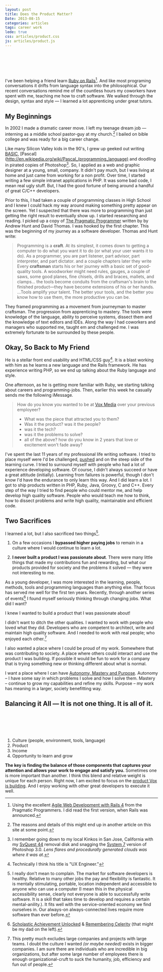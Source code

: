 ```yaml
---
layout: post
title: Does the Product Matter?
Date: 2013-08-15
categories: articles
tags: career work
lede: true
css: articles/product.css
js: articles/product.js
---
```


<div id="test-tube" class="can_shrink">&nbsp;
<div id="test-tube-bubbles">
  <div class="circle">&nbsp;</div>
  <div class="circle">&nbsp;</div>
  <div class="circle">&nbsp;</div>
</div>
</div>



I've been helping a friend learn [Ruby on Rails](http://rubyonrails.org/)[^1]. And like most programing conversations it drifts from language syntax into the philosophical. Our recent conversations remind me of the countless hours my coworkers have spent with me, teaching me how to craft software. We walked through the design, syntax and style &mdash; I learned a lot apprenticing under great tutors.

## My Beginnings

In 2002 I made a dramatic career move. I left my teenage dream job &mdash; interning as a middle school pastor-guy at my church.[^2] I bailed on bible college and was ready for a big career change.

Like many Silicon Valley kids in the 90's, I grew up geeked out writing [BASIC](http://en.wikipedia.org/wiki/BASIC), [Pascal](http://en.wikipedia.org/wiki/Pascal_(programming_language) and doodling in pirated copies of Photoshop[^3]. So, I applied as a web and graphic designer at a young, small, company. It didn't pay much, but I was living at home and just came from working for a non profit. Over time, I started writing a few simple intranet applications in PHP. It was some bad code, I mean real ugly stuff. But, I had the good fortune of being around a handful of great C/C++ developers.

Prior to this, I had taken a couple of programming classes in High School and I knew I could hack my way around making something pretty appear on the screen. Yet I suspected that there was more to programming than just getting the right result to eventually show up. I started researching and reading. I picked up a copy of [The Pragmatic Programmer](http://pragprog.com/book/tpp/the-pragmatic-programmer) written by by Andrew Hunt and David Thomas. I was hooked by the first chapter. This was the beginning of my journey as a software developer. Thomas and Hunt write:

> Programming is a **craft**. At its simplest, it comes down to getting a computer to do what you want it to do (or what your user wants it to do). As a programmer, you are part listener, part advisor, part interpreter, and part dictator.
and a couple chapters later they write
> Every **craftsman** starts his or her journey with a basic set of good-quality tools. A woodworker might need rules, gauges, a couple of saws, some good planes, fine chisels, drills and braces, mallets, and clamps... the tools become conduits from the craftsman's brain to the finished product—they have become extensions of his or her hands. ...Tools amplify your talent. The better your tools, and the better you know how to use them, the more productive you can be. 

They framed programming as a movement from journeyman to master craftsman. The progression from apprenticing to mastery. The tools were knowledge of the language, ability to perceive systems, dissect them and the knowledge of text editors and IDEs. Along the way I had coworkers and managers who supported me, taught em and challenged me. I was extremely fortunate to be surrounded by these people. 

## Okay, So Back to My Friend

He is a stellar front end usability and HTML/CSS guy[^4]. It is a blast working with him as he learns a new language and the Rails framework. He has experience writing PHP, so we end up talking about the Ruby language and style. 

One afternoon, as he is getting more familiar with Ruby, we starting talking about careers and programming-jobs. Then, earlier this week he casually sends me the following iMessage.

> How do you know you wanted to be at [Vox Media](http://voxmedia.com) over your previous employeer?
> * What was the piece that attracted you to them? 
> * Was it the product? was it the people? 
> * was it the tech? 
> * was it the problems to solve? 
> * all of the above? 
> how do you know in 2 years that love or excitement won’t fade away?

I've spent the last 11 years of my professional life writing software. I tried to place myself were I'd be challenged, [pushed](articles/2013/06/04/Coaching/) and on the steep side of the learning curve. I tried to surround myself with people who had a lot of experience developing software. Of course, I didn't always succeed or have a great attitude (initially). Learning from failures is powerful, though I don't know I'd have the endurance to only learn this way. And I did learn a lot. I got to ship products written in PHP, Ruby, Java, Groovy, C and C++. Every step of the way I tried to find people who could mentor me, and help develop high quality software. People who would teach me how to think, how to dissect problems and write high quality, maintainable and efficient code.

## Two Sacrifices

I learned a lot, but I also sacrificed two things[^5]. 

1. On a few occasions I **bypassed higher paying jobs** to remain in a culture where I would continue to learn a lot.

2. **I never built a product I was passionate about**. There were many little things that made my contributions fun and rewarding, but what our products provided for society and the problems it solved &mdash; they were not interesting to me.

As a young developer, I was more interested in the learning, people, methods, tools and programming languages than anything else. That focus has served me well for the first ten years. Recently, through another series of events[^6] I found myself seriously thinking through changing jobs. What did I want?

<div class="super-highlight"> 
<p>I knew I wanted to build a product that I was passionate about!</p>
</div>

I didn't want to ditch the other qualities. I wanted to work with people who loved what they did. Developers who are competent to architect, write and maintain high quality software. And I needed to work with real people; who enjoyed each other.[^7]

I also wanted a place where I could be proud of my work. Somewhere that was contributing to society. A place where others could interact and use the product I was building. If possible it would be fun to work for a company that is trying something new or thinking different about what is normal.

I want a place where I can have [Autonomy, Mastery and Purpose](articles/2013/05/24/motivation/#on_motivation). Autonomy – I have some say in which problems I solve and how I solve them. Mastery – continue to grow my capabilities and refine my skills. Purpose – my work has meaning in a larger, society benefitting way.

## Balancing it All &mdash; It is not one thing. It is all of it. 

<div id="balanced">
  <div id="circle1" class="circle">&nbsp;</div>
  <div id="circle2" class="circle">&nbsp;</div>
  <div id="circle3" class="circle">&nbsp;</div>
  <div id="circle4" class="circle">&nbsp;</div>
</div>



1. Culture (people, environment, tools, language)
2. Product
3. Income
4. Opportunity to learn and grow

**The key is finding the balance of those components that captures your attention and allows your work to engage and satisfy you.** Sometimes one is more important than another. I think this blend and relative weight is unique for each person. Right now, I am excited to focus on the [product Vox is building](http://voxmedia.com/). And I enjoy working with other great developers to execute it well.






[^1]: Using the excellent [Agile Web Development with Rails 4](http://pragprog.com/book/rails4/agile-web-development-with-rails-4) from the Pragmatic Programmers. I did read the first version, when Rails was announced.

[^2]: The reasons and details of this might end up in another article on this site at some point.

[^3]: I remember going down to my local Kinkos in San Jose, California with my [SyQuest 44](http://en.wikipedia.org/wiki/SyQuest_Technology) removal disk and snagging the [System 7](http://en.wikipedia.org/wiki/System_7) version of Photoshop 3.0. *Lens flares and procedurally generated clouds was where it was at*.

[^4]: Technically I think his title is "UX Engineer."

[^5]: I really don't mean to complain. The market for software developers is healthy. Relative to many other jobs the pay and flexibility is fantastic. It is mentally stimulating, portable, location independent and accessible to anyone who can use a computer (I mean this in the physical accessibility sense, clearly not everyone is able to successfully write software. It is a skill that takes time to develop and requires a certain mental-anility.). It fits well with the service-oriented economy we find ourselves in. Our always-on always-connected lives require more software than ever before.


[^6]: [Scholastic Achievement Unlocked](https://twitter.com/banderson623/status/357586362712592388) &amp; [Remembering Celerity](http://rememberingcelerity.com) (that might be my dad on the left).

[^7]: This pretty much excludes large companies and projects with large teams. I doubt the culture I wanted *(or maybe needed)* exists in bigger companies. I am sure there are individuals who are incredible in big organizations, but after some large number of employees there is enough organizational-cruft to suck the humanity, job, efficiency and fun out of people.